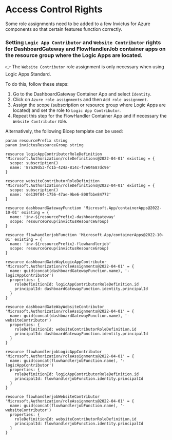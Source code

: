 # Access Control Rights

Some role assignments need to be added to a few Invictus for Azure components so that certain features function correctly.
   
### Setting `Logic App Contributor` and `Website Contributor` rights for DashboardGateway and FlowHandlerJob container apps on the resource group where the Logic Apps are located.

:point_right: The `Website Contributor` role assignment is only necessary when using Logic Apps Standard.

To do this, follow these steps:

1. Go to the DashboardGateway Container App and select `Identity`.
2. Click on `Azure role assignments` and then `Add role assignment`.
3. Assign the scope (subscription or resource group where Logic Apps are located) and set the role to `Logic App Contributor`.
4. Repeat this step for the FlowHandler Container App and if necessary the `Website Contributor` role.

Alternatively, the following Bicep template can be used:

```bicep
param resourcePrefix string
param invictusResourceGroup string
 
resource logicAppContributorRoleDefinition 'Microsoft.Authorization/roleDefinitions@2022-04-01' existing = {
  scope: subscription()
  name: '87a39d53-fc1b-424a-814c-f7e04687dc9e'
}
 
resource websiteContributorRoleDefinition 'Microsoft.Authorization/roleDefinitions@2022-04-01' existing = {
  scope: subscription()
  name: 'de139f84-1756-47ae-9be6-808fbbe84772'
}
 
resource dashboardGatewayFunction 'Microsoft.App/containerApps@2022-10-01' existing = {
  name: 'inv-${resourcePrefix}-dashboardgateway'
  scope: resourceGroup(invictusResourceGroup)
}

resource flowhandlerjobFunction 'Microsoft.App/containerApps@2022-10-01' existing = {
  name: 'inv-${resourcePrefix}-flowhandlerjob'
  scope: resourceGroup(invictusResourceGroup)
}
 
resource dashboardGateWayLogicAppContributor 'Microsoft.Authorization/roleAssignments@2022-04-01' = {
  name: guid(concat(dashboardGatewayFunction.name), '-logicAppContributor')
  properties: {
    roleDefinitionId: logicAppContributorRoleDefinition.id
    principalId: dashboardGatewayFunction.identity.principalId
  }
}
 
resource dashboardGateWayWebsiteContributor 'Microsoft.Authorization/roleAssignments@2022-04-01' = {
  name: guid(concat(dashboardGatewayFunction.name), '-websiteContributor')
  properties: {
    roleDefinitionId: websiteContributorRoleDefinition.id
    principalId: dashboardGatewayFunction.identity.principalId
  }
}

resource flowhandlerjobLogicAppContributor 'Microsoft.Authorization/roleAssignments@2022-04-01' = {
  name: guid(concat(flowhandlerjobFunction.name), '-logicAppContributor')
  properties: {
    roleDefinitionId: logicAppContributorRoleDefinition.id
    principalId: flowhandlerjobFunction.identity.principalId
  }
}
 
resource flowhandlerjobWebsiteContributor 'Microsoft.Authorization/roleAssignments@2022-04-01' = {
  name: guid(concat(flowhandlerjobFunction.name), '-websiteContributor')
  properties: {
    roleDefinitionId: websiteContributorRoleDefinition.id
    principalId: flowhandlerjobFunction.identity.principalId
  }
}
```
